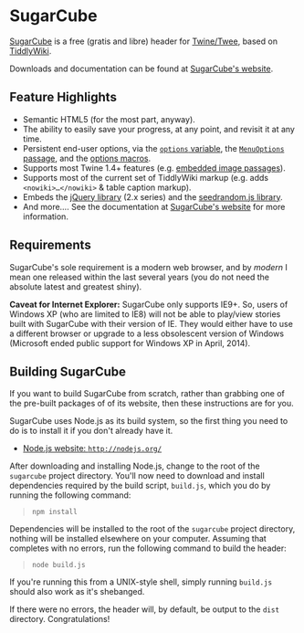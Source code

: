 # SugarCube #
[SugarCube](http://www.motoslave.net/sugarcube/ "http://www.motoslave.net/sugarcube/") is a free (gratis and libre) header for [Twine/Twee](http://twinery.org/ "http://twinery.org/"), based on [TiddlyWiki](http://tiddlywiki.com/ "http://tiddlywiki.com/").

Downloads and documentation can be found at [SugarCube's website](http://www.motoslave.net/sugarcube/ "http://www.motoslave.net/sugarcube/").

## Feature Highlights ##
- Semantic HTML5 (for the most part, anyway).
- The ability to easily save your progress, at any point, and revisit it at any time.
- Persistent end-user options, via the [`options` variable](#reserved-names-variables "see: options"), the [`MenuOptions` passage](#reserved-names-passages "see: MenuOptions"), and the [options macros](#macrocat-options "see: options macros").
- Supports most Twine 1.4+ features (e.g. [embedded image passages](#wiki-syntax-extensions-image-passage "see: Image Passage Syntax for [img[]]")).
- Supports most of the current set of TiddlyWiki markup (e.g. adds `<nowiki>…</nowiki>` & table caption markup).
- Embeds the [jQuery library](http://jquery.com/ "http://jquery.com/") (2.x series) and the [seedrandom.js library](https://github.com/davidbau/seedrandom "https://github.com/davidbau/seedrandom").
- And more….  See the documentation at [SugarCube's website](http://www.motoslave.net/sugarcube/ "http://www.motoslave.net/sugarcube/") for more information.

## Requirements ##
SugarCube's sole requirement is a modern web browser, and by *modern* I mean one released within the last several years (you do not need the absolute latest and greatest shiny).

**Caveat for Internet Explorer:** SugarCube only supports  IE9+.  So, users of Windows XP (who are limited to IE8) will not be able to play/view stories built with SugarCube with their version of IE.  They would either have to use a different browser or upgrade to a less obsolescent version of Windows (Microsoft ended public support for Windows XP in April, 2014).

## Building SugarCube ##
If you want to build SugarCube from scratch, rather than grabbing one of the pre-built packages of of its website, then these instructions are for you.

SugarCube uses Node.js as its build system, so the first thing you need to do is to install it if you don't already have it.

- [Node.js website: `http://nodejs.org/`](http://nodejs.org/ "http://nodejs.org/")

After downloading and installing Node.js, change to the root of the `sugarcube` project directory.  You'll now need to download and install dependencies required by the build script, `build.js`, which you do by running the following command:

>     npm install

Dependencies will be installed to the root of the `sugarcube` project directory, nothing will be installed elsewhere on your computer.  Assuming that completes with no errors, run the following command to build the header:

>     node build.js

If you're running this from a UNIX-style shell, simply running `build.js` should also work as it's shebanged.

If there were no errors, the header will, by default, be output to the `dist` directory.  Congratulations!


